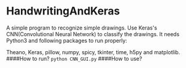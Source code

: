 # HandwritingAndKeras
A simple program to recognize simple drawings.
Use Keras's CNN(Convolutional Neural Network) to classify the drawings.
It needs Python3 and following packages to run properly:

Theano, Keras, pillow, numpy, spicy, tkinter, time, h5py and matplotlib.
####How to run?
`python CNN_GUI.py`
####How to use?
